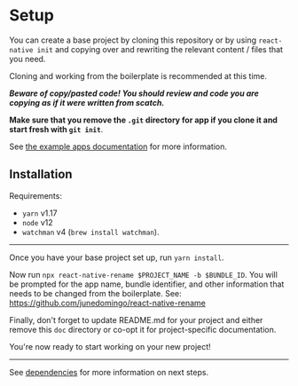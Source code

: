 # Setup
You can create a base project by cloning this repository or by using
`react-native init` and copying over and rewriting the relevant content / files
that you need.

Cloning and working from the boilerplate is recommended at this time.

**_Beware of copy/pasted code! You should review and code you are copying as if
it were written from scatch._**

**Make sure that you remove the `.git` directory for app if you clone it and
start fresh with `git init`**.

See [the example apps documentation](example-apps.md) for more information.

## Installation
Requirements:
* `yarn` v1.17
* `node` v12
* `watchman` v4 (`brew install watchman`).

---

Once you have your base project set up, run `yarn install`.

Now run `npx react-native-rename $PROJECT_NAME -b $BUNDLE_ID`. You will be
prompted for the app name, bundle identifier, and other information that needs
to be changed from the boilerplate.
See: https://github.com/junedomingo/react-native-rename

Finally, don't forget to update README.md for your project and either remove
this `doc` directory or co-opt it for project-specific documentation.

You're now ready to start working on your new project!

---

See [dependencies](dependencies.md) for more information on next steps.
